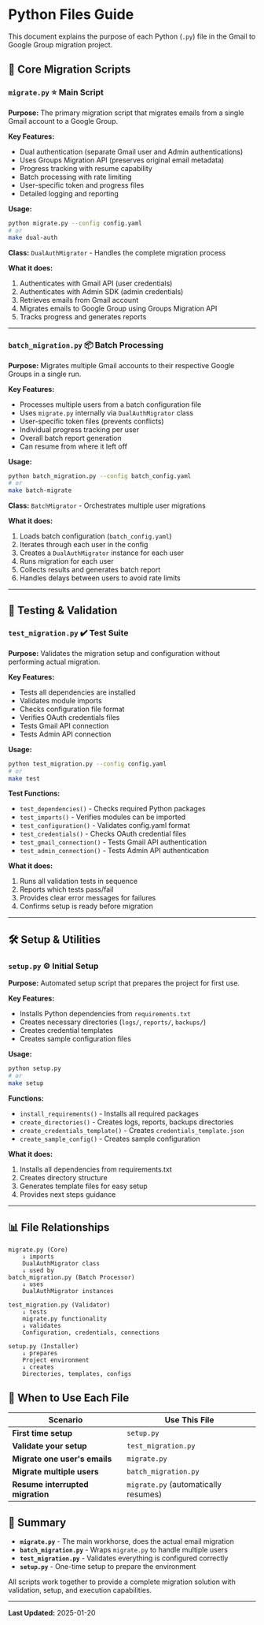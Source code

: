 # Python Files Guide

This document explains the purpose of each Python (`.py`) file in the Gmail to Google Group migration project.

## 📁 Core Migration Scripts

### `migrate.py` ⭐ **Main Script**
**Purpose:** The primary migration script that migrates emails from a single Gmail account to a Google Group.

**Key Features:**
- Dual authentication (separate Gmail user and Admin authentications)
- Uses Groups Migration API (preserves original email metadata)
- Progress tracking with resume capability
- Batch processing with rate limiting
- User-specific token and progress files
- Detailed logging and reporting

**Usage:**
```bash
python migrate.py --config config.yaml
# or
make dual-auth
```

**Class:** `DualAuthMigrator` - Handles the complete migration process

**What it does:**
1. Authenticates with Gmail API (user credentials)
2. Authenticates with Admin SDK (admin credentials)
3. Retrieves emails from Gmail account
4. Migrates emails to Google Group using Groups Migration API
5. Tracks progress and generates reports

---

### `batch_migration.py` 📦 **Batch Processing**
**Purpose:** Migrates multiple Gmail accounts to their respective Google Groups in a single run.

**Key Features:**
- Processes multiple users from a batch configuration file
- Uses `migrate.py` internally via `DualAuthMigrator` class
- User-specific token files (prevents conflicts)
- Individual progress tracking per user
- Overall batch report generation
- Can resume from where it left off

**Usage:**
```bash
python batch_migration.py --config batch_config.yaml
# or
make batch-migrate
```

**Class:** `BatchMigrator` - Orchestrates multiple user migrations

**What it does:**
1. Loads batch configuration (`batch_config.yaml`)
2. Iterates through each user in the config
3. Creates a `DualAuthMigrator` instance for each user
4. Runs migration for each user
5. Collects results and generates batch report
6. Handles delays between users to avoid rate limits

---

## 🧪 Testing & Validation

### `test_migration.py` ✔️ **Test Suite**
**Purpose:** Validates the migration setup and configuration without performing actual migration.

**Key Features:**
- Tests all dependencies are installed
- Validates module imports
- Checks configuration file format
- Verifies OAuth credentials files
- Tests Gmail API connection
- Tests Admin API connection

**Usage:**
```bash
python test_migration.py --config config.yaml
# or
make test
```

**Test Functions:**
- `test_dependencies()` - Checks required Python packages
- `test_imports()` - Verifies modules can be imported
- `test_configuration()` - Validates config.yaml format
- `test_credentials()` - Checks OAuth credential files
- `test_gmail_connection()` - Tests Gmail API authentication
- `test_admin_connection()` - Tests Admin API authentication

**What it does:**
1. Runs all validation tests in sequence
2. Reports which tests pass/fail
3. Provides clear error messages for failures
4. Confirms setup is ready before migration

---

## 🛠️ Setup & Utilities

### `setup.py` ⚙️ **Initial Setup**
**Purpose:** Automated setup script that prepares the project for first use.

**Key Features:**
- Installs Python dependencies from `requirements.txt`
- Creates necessary directories (`logs/`, `reports/`, `backups/`)
- Creates credential templates
- Creates sample configuration files

**Usage:**
```bash
python setup.py
# or
make setup
```

**Functions:**
- `install_requirements()` - Installs all required packages
- `create_directories()` - Creates logs, reports, backups directories
- `create_credentials_template()` - Creates `credentials_template.json`
- `create_sample_config()` - Creates sample configuration

**What it does:**
1. Installs all dependencies from requirements.txt
2. Creates directory structure
3. Generates template files for easy setup
4. Provides next steps guidance

---

## 📊 File Relationships

```
migrate.py (Core)
    ↓ imports
    DualAuthMigrator class
    ↓ used by
batch_migration.py (Batch Processor)
    ↓ uses
    DualAuthMigrator instances

test_migration.py (Validator)
    ↓ tests
    migrate.py functionality
    ↓ validates
    Configuration, credentials, connections

setup.py (Installer)
    ↓ prepares
    Project environment
    ↓ creates
    Directories, templates, configs
```

## 🎯 When to Use Each File

| Scenario | Use This File |
|----------|---------------|
| **First time setup** | `setup.py` |
| **Validate your setup** | `test_migration.py` |
| **Migrate one user's emails** | `migrate.py` |
| **Migrate multiple users** | `batch_migration.py` |
| **Resume interrupted migration** | `migrate.py` (automatically resumes) |

## 📝 Summary

- **`migrate.py`** - The main workhorse, does the actual email migration
- **`batch_migration.py`** - Wraps `migrate.py` to handle multiple users
- **`test_migration.py`** - Validates everything is configured correctly
- **`setup.py`** - One-time setup to prepare the environment

All scripts work together to provide a complete migration solution with validation, setup, and execution capabilities.

---

**Last Updated:** 2025-01-20


